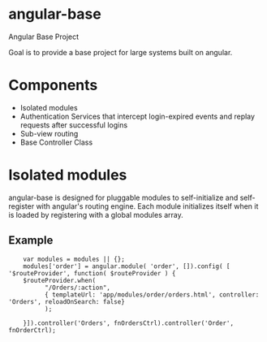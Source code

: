 angular-base
==============

Angular Base Project

Goal is to provide a base project for large systems built on angular.  

# Components
  * Isolated modules
  * Authentication Services that intercept login-expired events and replay 
requests after successful logins
  * Sub-view routing
  * Base Controller Class

# Isolated modules

angular-base is designed for pluggable modules to self-initialize and 
self-register with angular's routing engine. Each module initializes itself when 
it is loaded by registering with a global modules array. 

## Example

```
	var modules = modules || {};
	modules['order'] = angular.module( 'order', []).config( [ '$routeProvider', function( $routeProvider ) {
	$routeProvider.when(
		  "/Orders/:action",
		  { templateUrl: 'app/modules/order/orders.html', controller: 'Orders', reloadOnSearch: false}
	      );    
	
	}]).controller('Orders', fnOrdersCtrl).controller('Order', fnOrderCtrl);
```
